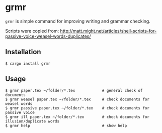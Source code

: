 # grmr

`grmr` is simple command for improving writing and grammar checking.

Scripts were copied from: http://matt.might.net/articles/shell-scripts-for-passive-voice-weasel-words-duplicates/


## Installation

```
$ cargo install grmr
```

## Usage

```
$ grmr paper.tex ~/folder/*.tex            # general check of documents
$ grmr weasel paper.tex ~/folder/*.tex     # check documents for weasel words
$ grmr passive paper.tex ~/folder/*.tex    # check documents for passive voice
$ grmr ill paper.tex ~/folder/*.tex        # check documents for illusion/duplicate words
$ grmr help                                # show help
```
